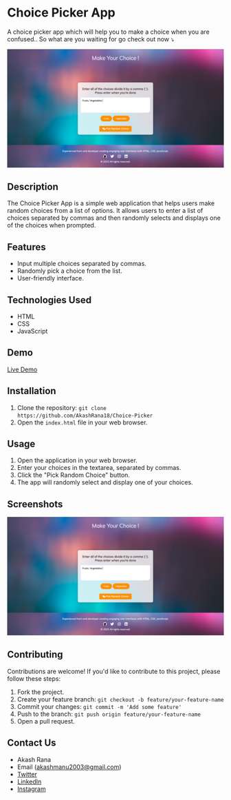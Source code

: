 # Choice Picker App

A choice picker app which will help you to make a choice when you are confused.. So what are you waiting for go check out now ⤵️

![App Screenshot](choice.png)

## Description

The Choice Picker App is a simple web application that helps users make random choices from a list of options. It allows users to enter a list of choices separated by commas and then randomly selects and displays one of the choices when prompted.

## Features

- Input multiple choices separated by commas.
- Randomly pick a choice from the list.
- User-friendly interface.

## Technologies Used

- HTML
- CSS
- JavaScript

## Demo

[Live Demo](https://akashrana18.github.io/Choice-Picker)

## Installation

1. Clone the repository: `git clone https://github.com/AkashRana18/Choice-Picker`
2. Open the `index.html` file in your web browser.

## Usage

1. Open the application in your web browser.
2. Enter your choices in the textarea, separated by commas.
3. Click the "Pick Random Choice" button.
4. The app will randomly select and display one of your choices.

## Screenshots

![Screenshot 1](choice.png)


## Contributing

Contributions are welcome! If you'd like to contribute to this project, please follow these steps:

1. Fork the project.
2. Create your feature branch: `git checkout -b feature/your-feature-name`
3. Commit your changes: `git commit -m 'Add some feature'`
4. Push to the branch: `git push origin feature/your-feature-name`
5. Open a pull request.


## Contact Us

- Akash Rana
- Email (akashmanu2003@gmail.com)
- [Twitter](https://twitter.com/Akash08_18)
- [LinkedIn](https://www.linkedin.com/in/akashrana18)
- [Instagram](https://www.instagram.com/codewithakash/)

